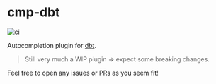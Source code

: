 # cmp-dbt

[![ci](https://github.com/MattiasMTS/cmp-dbt/actions/workflows/ci.yml/badge.svg)](https://github.com/MattiasMTS/cmp-dbt/actions/workflows/ci.yml)

Autocompletion plugin for [dbt](https://www.getdbt.com/).

> Still very much a WIP plugin => expect some breaking changes.

Feel free to open any issues or PRs as you seem fit!
